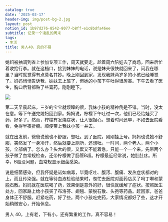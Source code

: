```yaml
---
catalog: true
date: '2025-03-17'
header-img: img/post-bg-2.jpg
layout: post
notion_id: 1b97d276-8542-8077-b8ff-e1c8bdfa46ee
subtitle: 记录一个凌乱的周末
tags:
- 生活
title: 男人40，真的不易
---
```


媳妇被抽调到省上参加专项工作，周天就要走。趁着周六陪娃去了商场，回来后忙着收拾行李。就在这档口，接到妹妹的电话，说是妹夫很快就回来了，问我在哪里？当时就觉得有点莫名其妙。晚上刚回到家，发现我妹两岁多的小孩已经睡觉了。妈妈悄悄告诉我，妹妹去上班了，但她的小孩下午吐得很厉害。下午去看了医生，胸口后背都贴了些膏药，刚刚睡下。


![](https://prod-files-secure.s3.us-west-2.amazonaws.com/5e11c35f-1dd6-416f-868e-8acb8013660f/642bf794-1914-4833-9208-a1e5018e1265/20250317174907.jpg?X-Amz-Algorithm=AWS4-HMAC-SHA256&X-Amz-Content-Sha256=UNSIGNED-PAYLOAD&X-Amz-Credential=ASIAZI2LB466XLKPIOO4%2F20250319%2Fus-west-2%2Fs3%2Faws4_request&X-Amz-Date=20250319T045635Z&X-Amz-Expires=3600&X-Amz-Security-Token=IQoJb3JpZ2luX2VjEBQaCXVzLXdlc3QtMiJHMEUCIQDaTtJoFerCt1omsNL8Bw1N%2F5ApPc%2BpF7bjcuJzyhS6awIgC7itssqtkI1ihb1wHjbyhSZP0oCk0PDeUIsrNX7tnVIq%2FwMIbRAAGgw2Mzc0MjMxODM4MDUiDCyr1Gn%2Bo%2F5iUt9yOyrcA2calHCvy94yNpbgMtfqQWPlaoCpZZG18qAhtOorWWNf8UBuAYVrcaP5r0Xk7B5mluymlzHvk3CRizkGJGcnoRY1nJLRFpaRaX9Tb1au1amu2oNDPBefRKKoLQZCXGmTpn8FnZvOUw3si4QO5ph2tjCb0DJ8BFL1OxwZY2H6J0980C0WF3OrglzOTHrt585qJjOX3J0o21V%2BleMqKr7uxGoxs5mfywCp9%2FvU95gHXYMS69kBbV065TPEjw0LQTfiyZgnWKsIUjw3eeOsN3jhUeh3tlbUIBnlqWDL4%2FS8GM4OjMgrzsmf1zKOiaTI8wyeX9Z3dom7O5DtVm3%2BQIZNVjWM8NCZ8rEK2m3LmRC3IXWGoSplAedivgMpBj%2BLVUkG6jTMRWAAwzgffmESXN%2Bl4OBwyEOHFqddQ%2BXc6WXyXtSSAxK362EAKeh946SjpidyyTvBWrBb76wpFv2WX%2BsQY2l3M9qzIOMxQGN7LXaN2HJqJoQmF9Ng1rH6RzMrIOesFmV%2B%2BYQg6FARw5Eh9I5C0E9UUb9JsiX45Q4hfO29YZgjxLzNuUtO2s2HtLuSbi%2BAmS27pcRc3c1n4Nfb3gelLKUymnqYQvOQxH9x9r5lqdPVwLZ4KvhsY42ustFHMPL86L4GOqUBdSnS92aETaQKqUgw6ASOZFpZyOeOQltdlbAq3pfGbF8x62QDDuOIq0edm1cGbCWyWExwydA3YK510S3LqqG31Gvux%2FuD%2FNpByg4%2F%2BQKRG42RcTbimXP4HyprCdzQAxmTX%2FJG4C79r9epJpeXjmaPNcLIaputLL2CGsIvu1x8YZFI4VkNVUJ67rq30Gxr47AhguqFw%2BlPcl2W0wwzN5IMjwWrNet%2F&X-Amz-Signature=05985c743ad82000e6a4012de430b6c0a9bf001e3e4c8bd236309fbca2ca5f04&X-Amz-SignedHeaders=host&x-id=GetObject)


第二天早晨起床，三岁的宝宝就烦躁的很，我妹小孩的精神倒是不错。当时，没太在意。等下午送完媳妇回到家。妈妈说，柠檬下午吐过一次，他们已经给娃买了药，好多了。然而，柠檬有发烧症状，让人很担心。想着时间还早，不如去医院看看，免得半夜折腾。顺便带上我妹小孩一并去。





就在出发前，爸爸说他也不舒服，想吐。到了医院，刚刚挂上号。妈妈也说她不舒服，突然发了一身冷汗，然后就要上厕所，还想吐。一时间，两个老人，两个小孩，全部病了。怎么办？头大的很，又累又不能着急，只能一个一个来。先带两个孩子做了血常规检查，还带柠檬做了肠管B超。柠檬最近经常说，她肚肚疼。所幸，B超没问题，血常规显示细菌感染。





说是细菌感染，但我怀疑是诺如病毒，毕竟呕吐、腹泻、腹痛、发热症状都对的上，而且传染强。就在等待血液检验结果时，匆忙去医院对面药店买了吗丁啉和蒙脱石散。妈妈就在医院喝了药，效果倒是意外的好，很快就缓解了症状。按照医生处方，回家路上给小孩买了布洛芬、翅翘、蒙脱石散、头孢等药品。赶回家，爸爸身体正不舒服。赶紧吃药，好了些。两个小孩吃完药，大家情况都好了些，这才开始稍微安心，开始休息。





男人 40，上有老，下有小，还有繁重的工作，真不容易！
